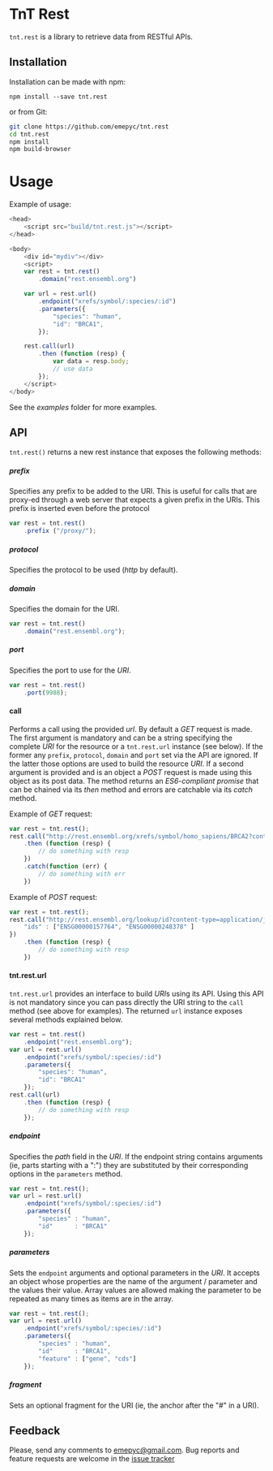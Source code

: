 
# TnT Rest
`tnt.rest` is a library to retrieve data from RESTful APIs.

## Installation

Installation can be made with npm:
```
npm install --save tnt.rest
```

or from Git:
```bash
git clone https://github.com/emepyc/tnt.rest
cd tnt.rest
npm install
npm build-browser
```

# Usage
Example of usage:

```javascript
<head>
    <script src="build/tnt.rest.js"></script>
</head>

<body>
    <div id="mydiv"></div>
    <script>
    var rest = tnt.rest()
        .domain("rest.ensembl.org")

    var url = rest.url()
        .endpoint("xrefs/symbol/:species/:id")
        .parameters({
            "species": "human",
            "id": "BRCA1",
        });

    rest.call(url)
        .then (function (resp) {
            var data = resp.body;
            // use data
        });
    </script>
</body>
```
See the <i>examples</i> folder for more examples.

## API

`tnt.rest()` returns a new rest instance that exposes the following methods:

##### prefix
Specifies any prefix to be added to the URI. This is useful for calls that are proxy-ed through a web server that expects a given prefix in the URIs. This prefix is inserted even before the protocol

```javascript
var rest = tnt.rest()
    .prefix ("/proxy/");

```

##### protocol
Specifies the protocol to be used (<i>http</i> by default).

##### domain
Specifies the domain for the URI.

```javascript
var rest = tnt.rest()
    .domain("rest.ensembl.org");
```

##### port
Specifies the port to use for the <i>URI</i>.

```javascript
var rest = tnt.rest()
    .port(9988);
```

#### call
Performs a call using the provided <i>url</i>. By default a <i>GET</i> request is made. The first argument is mandatory and can be a string specifying the complete <i>URI</i> for the resource or a `tnt.rest.url` instance (see below). If the former any ```prefix```, ```protocol```, ```domain``` and ```port``` set via the API are ignored. If the latter those options are used to build the resource <i>URI</i>. If a second argument is provided and is an object a <i>POST</i> request is made using this object as its post data. The method returns an <i>ES6-compliant promise</i> that can be chained via its <i>then</i> method and errors are catchable via its <i>catch</i> method.

Example of <i>GET</i> request:
```javascript
var rest = tnt.rest();
rest.call("http://rest.ensembl.org/xrefs/symbol/homo_sapiens/BRCA2?content-type=text/xml")
    .then (function (resp) {
        // do something with resp
    })
    .catch(function (err) {
        // do something with err
    })
```

Example of <i>POST</i> request:
```javascript
var rest = tnt.rest();
rest.call("http://rest.ensembl.org/lookup/id?content-type=application/json", {
    "ids" : ["ENSG00000157764", "ENSG00000248378" ]
})
    .then (function (resp) {
        // do something with resp
    })
```

#### tnt.rest.url

`tnt.rest.url` provides an interface to build <i>URI</i>s using its API. Using this API is not mandatory since you can pass directly the URI string to the ```call``` method (see above for examples).
The returned ```url``` instance exposes several methods explained below.

```javascript
var rest = tnt.rest()
    .endpoint("rest.ensembl.org");
var url = rest.url()
    .endpoint("xrefs/symbol/:species/:id")
    .parameters({
        "species": "human",
        "id": "BRCA1"
    });
rest.call(url)
    .then (function (resp) {
        // do something with resp
    });
```

##### endpoint
Specifies the <i>path</i> field in the <i>URI</i>. If the endpoint string contains arguments (ie, parts starting with a ":") they are substituted by their corresponding options in the ```parameters``` method.

```javascript
var rest = tnt.rest();
var url = rest.url()
    .endpoint("xrefs/symbol/:species/:id")
    .parameters({
        "species" : "human",
        "id"      : "BRCA1"
    });
```

##### parameters
Sets the ```endpoint``` arguments and optional parameters in the <i>URI</i>. It accepts an object whose properties are the name of the argument / parameter and the values their value. Array values are allowed making the parameter to be repeated as many times as items are in the array.
```javascript
var rest = tnt.rest();
var url = rest.url()
    .endpoint("xrefs/symbol/:species/:id")
    .parameters({
        "species" : "human",
        "id"      : "BRCA1",
        "feature" : ["gene", "cds"]
    });
```

##### fragment
Sets an optional fragment for the URI (ie, the anchor after the "#" in a URI).


## Feedback

Please, send any comments to emepyc@gmail.com. Bug reports and feature requests are welcome in the [issue tracker](https://github.com/emepyc/tnt.rest/issues)
